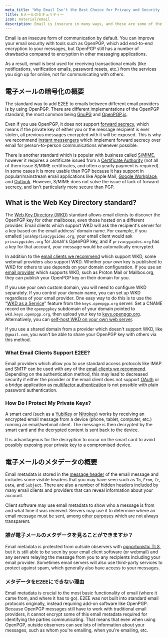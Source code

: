 ```yaml
---
meta_title: "Why Email Isn't the Best Choice for Privacy and Security - Privacy Guides"
title: Eメールのセキュリティー
icon: material/email
description: Email is insecure in many ways, and these are some of the reasons it isn't our top choice for secure communications.
---
```


Email is an insecure form of communication by default. You can improve your email security with tools such as OpenPGP, which add end-to-end encryption to your messages, but OpenPGP still has a number of drawbacks compared to encryption in other messaging applications.

As a result, email is best used for receiving transactional emails (like notifications, verification emails, password resets, etc.) from the services you sign up for online, not for communicating with others.

## 電子メールの暗号化の概要

The standard way to add E2EE to emails between different email providers is by using OpenPGP. There are different implementations of the OpenPGP standard, the most common being [GnuPG](../encryption.md#gnu-privacy-guard) and [OpenPGP.js](https://openpgpjs.org).

Even if you use OpenPGP, it does not support [forward secrecy](https://en.wikipedia.org/wiki/Forward_secrecy), which means if the private key of either you or the message recipient is ever stolen, all previous messages encrypted with it will be exposed. This is why we recommend [instant messengers](../real-time-communication.md) which implement forward secrecy over email for person-to-person communications whenever possible.

There is another standard which is popular with business called [S/MIME](https://en.wikipedia.org/wiki/S/MIME), however it requires a certificate issued from a [Certificate Authority](https://en.wikipedia.org/wiki/Certificate_authority) (not all of them issue S/MIME certificates, and often a yearly payment is required). In some cases it is more usable than PGP because it has support in popular/mainstream email applications like Apple Mail, [Google Workplace](https://support.google.com/a/topic/9061730), and [Outlook](https://support.office.com/article/encrypt-messages-by-using-s-mime-in-outlook-on-the-web-878c79fc-7088-4b39-966f-14512658f480). However, S/MIME does not solve the issue of lack of forward secrecy, and isn't particularly more secure than PGP.

## What is the Web Key Directory standard?

The [Web Key Directory (WKD)](https://wiki.gnupg.org/WKD) standard allows email clients to discover the OpenPGP key for other mailboxes, even those hosted on a different provider. Email clients which support WKD will ask the recipient's server for a key based on the email address' domain name. For example, if you emailed `jonah@privacyguides.org`, your email client would ask `privacyguides.org` for Jonah's OpenPGP key, and if `privacyguides.org` has a key for that account, your message would be automatically encrypted.

In addition to the [email clients we recommend](../email-clients.md) which support WKD, some webmail providers also support WKD. Whether *your own* key is published to WKD for others to use depends on your domain configuration. If you use an [email provider](../email.md#openpgp-compatible-services) which supports WKD, such as Proton Mail or Mailbox.org, they can publish your OpenPGP key on their domain for you.

If you use your own custom domain, you will need to configure WKD separately. If you control your domain name, you can set up WKD regardless of your email provider. One easy way to do this is to use the "[WKD as a Service](https://keys.openpgp.org/about/usage#wkd-as-a-service)" feature from the `keys.openpgp.org` server: Set a CNAME record on the `openpgpkey` subdomain of your domain pointed to `wkd.keys.openpgp.org`, then upload your key to [keys.openpgp.org](https://keys.openpgp.org). Alternatively, you can [self-host WKD on your own web server](https://wiki.gnupg.org/WKDHosting).

If you use a shared domain from a provider which doesn't support WKD, like `@gmail.com`, you won't be able to share your OpenPGP key with others via this method.

### What Email Clients Support E2EE?

Email providers which allow you to use standard access protocols like IMAP and SMTP can be used with any of the [email clients we recommend](../email-clients.md). Depending on the authentication method, this may lead to decreased security if either the provider or the email client does not support [OAuth](account-creation.md#sign-in-with-oauth) or a bridge application as [multifactor authentication](multi-factor-authentication.md) is not possible with plain password authentication.

### How Do I Protect My Private Keys?

A smart card (such as a [YubiKey](https://support.yubico.com/hc/articles/360013790259-Using-Your-YubiKey-with-OpenPGP) or [Nitrokey](../security-keys.md#nitrokey)) works by receiving an encrypted email message from a device (phone, tablet, computer, etc.) running an email/webmail client. The message is then decrypted by the smart card and the decrypted content is sent back to the device.

It is advantageous for the decryption to occur on the smart card to avoid possibly exposing your private key to a compromised device.

## 電子メールのメタデータの概要

Email metadata is stored in the [message header](https://en.wikipedia.org/wiki/Email#Message_header) of the email message and includes some visible headers that you may have seen such as `To`, `From`, `Cc`, `Date`, and `Subject`. There are also a number of hidden headers included by many email clients and providers that can reveal information about your account.

Client software may use email metadata to show who a message is from and what time it was received. Servers may use it to determine where an email message must be sent, among [other purposes](https://en.wikipedia.org/wiki/Email#Message_header) which are not always transparent.

### 誰が電子メールのメタデータを見ることができますか？

Email metadata is protected from outside observers with [opportunistic TLS](https://en.wikipedia.org/wiki/Opportunistic_TLS), but it is still able to be seen by your email client software (or webmail) and any servers relaying the message from you to any recipients including your email provider. Sometimes email servers will also use third-party services to protect against spam, which generally also have access to your messages.

### メタデータをE2EEにできない理由

Email metadata is crucial to the most basic functionality of email (where it came from, and where it has to go). E2EE was not built into standard email protocols originally, instead requiring add-on software like OpenPGP. Because OpenPGP messages still have to work with traditional email providers, it cannot encrypt some of this email metadata required for identifying the parties communicating. That means that even when using OpenPGP, outside observers can see lots of information about your messages, such as whom you're emailing, when you're emailing, etc.
